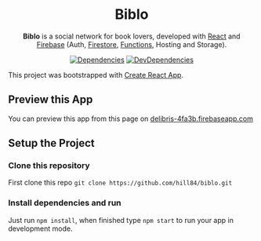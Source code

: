 <!-- <p align="center">
  <a href="https://material-ui.com/" rel="noopener" target="_blank"><img width="150" src="https://material-ui.com/static/images/material-ui-logo.svg" alt="Material-UI logo"></a></p>
</p> -->

<h1 align="center">Biblo</h1>

<div align="center">

**Biblo** is a social network for book lovers, developed with [React](http://facebook.github.io/react/) and [Firebase](https://github.com/firebase) (Auth, [Firestore](https://github.com/firebase/firebase-js-sdk), [Functions](https://github.com/firebase/firebase-functions), Hosting and Storage).

[![Dependencies](https://img.shields.io/david/hill84/biblo.svg)](https://david-dm.org/hill84/biblo)
[![DevDependencies](https://img.shields.io/david/dev/hill84/biblo.svg)](https://david-dm.org/hill84/biblo?type=dev)

</div>

This project was bootstrapped with [Create React App](https://github.com/facebookincubator/create-react-app).

## Preview this App

You can preview this app from this page on [delibris-4fa3b.firebaseapp.com](https://delibris-4fa3b.firebaseapp.com)

## Setup the Project

### Clone this repository

First clone this repo `git clone https://github.com/hill84/biblo.git`

### Install dependencies and run

Just run `npm install`, when finished type `npm start` to run your app in development mode.